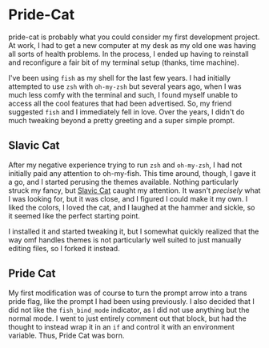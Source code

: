 # Pride-Cat

pride-cat is probably what you could consider my first development project. At work, I had to get a new computer at my desk as my old one was having all sorts of health problems. In the process, I ended up having to reinstall and reconfigure a fair bit of my terminal setup (thanks, time machine). 

I've been using `fish` as my shell for the last few years. I had initially attempted to use `zsh` with `oh-my-zsh` but several years ago, when I was much less comfy with the terminal and such, I found myself unable to access all the cool features that had been advertised. So, my friend suggested `fish` and I immediately fell in love. Over the years, I didn't do much tweaking beyond a pretty greeting and a super simple prompt. 

## Slavic Cat

After my negative experience trying to run `zsh` and `oh-my-zsh`, I had not initially paid any attention to oh-my-fish. This time around, though, I gave it a go, and I started perusing the themes available. Nothing particularly struck my fancy, but [Slavic Cat](https://github.com/yangwao/omf-theme-slavic-cat) caught my attention. It wasn't *precisely* what I was looking for, but it was close, and I figured I could make it my own. I liked the colors, I loved the cat, and I laughed at the hammer and sickle, so it seemed like the perfect starting point. 

I installed it and started tweaking it, but I somewhat quickly realized that the way omf handles themes is not particularly well suited to just manually editing files, so I forked it instead. 

## Pride Cat

My first modification was of course to turn the prompt arrow into a trans pride flag, like the prompt I had been using previously. I also decided that I did not like the `fish_bind_mode` indicator, as I did not use anything but the normal mode. I went to just entirely comment out that block, but had the thought to instead wrap it in an `if` and control it with an environment variable. Thus, Pride Cat was born. 

